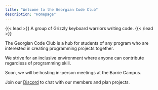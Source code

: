 ```yaml
---
title: "Welcome to the Georgian Code Club"
description: "Homepage"
---
```


{{< lead >}} A group of Grizzly keyboard warriors writing code. {{< /lead >}}

The Georgian Code Club is a hub for students of any program who are interested in creating programming projects together.

We strive for an inclusive environment where anyone can contribute regardless of programming skill.

Soon, we will be hosting in-person meetings at the Barrie Campus.

Join our [Discord](https://discord.gg/G8ed43QW) to chat with our members and plan projects.